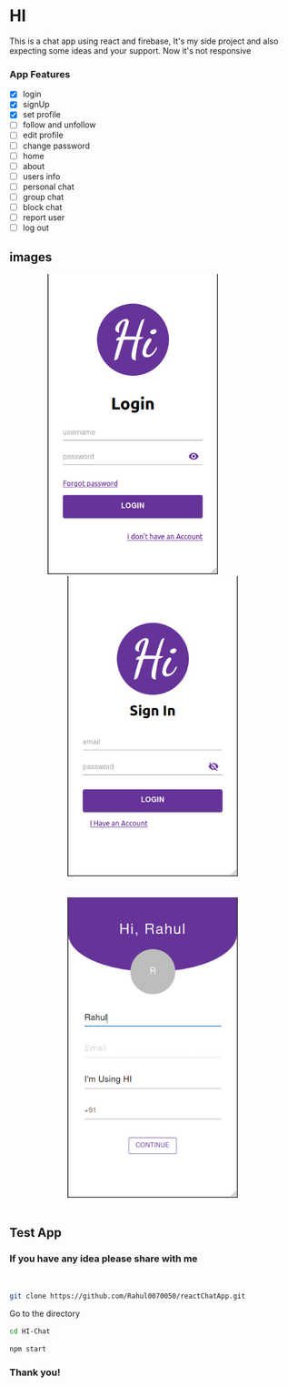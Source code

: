 # HI

This is a chat app using react and firebase, It's my side project and also expecting some ideas and your support. Now it's not responsive

### App Features

- [x] login 
- [x] signUp 
- [x] set profile
- [ ] follow and unfollow
- [ ] edit profile
- [ ] change password
- [ ] home
- [ ] about 
- [ ] users info
- [ ] personal chat 
- [ ] group chat
- [ ] block chat
- [ ] report user
- [ ] log out

## images
<div align="center">
    <img src="./src/images/login.png" width="300rem" />
    &nbsp;&nbsp;&nbsp;&nbsp;&nbsp;&nbsp;&nbsp;&nbsp;
    &nbsp;&nbsp;&nbsp;&nbsp;&nbsp;&nbsp;&nbsp;&nbsp;
    <img src="./src/images/signin.png" width="300rem" />
</div>
<br />
<br />
<div align="center">
    <img src="./src/images/set%20profile.png" width="300rem" />
</div>


<br />

## **Test App**

### If you have any idea please share with me   

<br />

```bash
git clone https://github.com/Rahul0070050/reactChatApp.git
```

Go to the directory

```bash
cd HI-Chat
```

```bash
npm start
```
### Thank you!